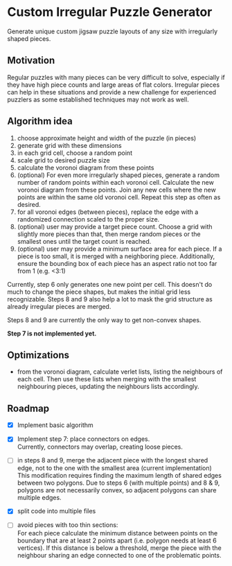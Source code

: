 # Custom Irregular Puzzle Generator
Generate unique custom jigsaw puzzle layouts of any size with irregularly shaped pieces.

## Motivation
Regular puzzles with many pieces can be very difficult to solve, especially if they have high piece counts and large areas of flat colors. Irregular pieces can help in these situations and provide a new challenge for experienced puzzlers as some established techniques may not work as well.

## Algorithm idea

1. choose approximate height and width of the puzzle (in pieces)
2. generate grid with these dimensions
3. in each grid cell, choose a random point
4. scale grid to desired puzzle size
5. calculate the voronoi diagram from these points
6. (optional) For even more irregularly shaped pieces, generate a random number of random points within each voronoi cell. Calculate the new voronoi diagram from these points. Join any new cells where the new points are within the same old voronoi cell. Repeat this step as often as desired.
7. for all voronoi edges (between pieces), replace the edge with a randomized connection scaled to the proper size.
8. (optional) user may provide a target piece count. Choose a grid with slightly more pieces than that, then merge random pieces or the smallest ones until the target count is reached.
9. (optional) user may provide a minimum surface area for each piece. If a piece is too small, it is merged with a neighboring piece. Additionally, ensure the bounding box of each piece has an aspect ratio not too far from 1 (e.g. <3:1)


Currently, step 6 only generates one new point per cell. This doesn't do much to change the piece shapes, but makes the initial grid less recognizable. Steps 8 and 9 also help a lot to mask the grid structure as already irregular pieces are merged.

Steps 8 and 9 are currently the only way to get non-convex shapes.

**Step 7 is not implemented yet.**

## Optimizations
- from the voronoi diagram, calculate verlet lists, listing the neighbours of each cell. Then use these lists when merging with the smallest neighbouring pieces, updating the neighbours lists accordingly.

## Roadmap
- [x] Implement basic algorithm
- [X] Implement step 7: place connectors on edges.  
   Currently, connectors may overlap, creating loose pieces.
- [ ] in steps 8 and 9, merge the adjacent piece with the longest shared edge, not to the one with the smallest area (current implementation)  
  This modification requires finding the maximum length of shared edges between two polygons. Due to steps 6 (with multiple points) and 8 & 9, polygons are not necessarily convex, so adjacent polygons can share multiple edges.
- [X] split code into multiple files
- [ ] avoid pieces with too thin sections:  
  For each piece calculate the minimum distance between points on the boundary that are at least 2 points apart (i.e. polygon needs at least 6 vertices). If this distance is below a threshold, merge the piece with the neighbour sharing an edge connected to one of the problematic points.

